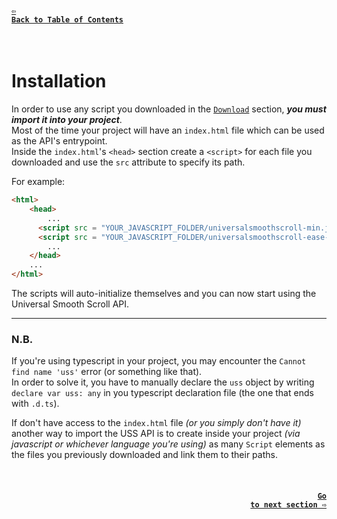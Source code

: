 #### <a href = "https://github.com/CristianDavideConte/universalSmoothScroll#table-of-contents"><code>&#8678; Back to Table of Contents</code></a>
<br/>

# Installation
In order to use any script you downloaded in the [`Download`](./Download.md) section, ***you must import it into your project***. <br/>
Most of the time your project will have an `index.html` file which can be used as the API's entrypoint. <br/>
Inside the `index.html`'s `<head>` section create a `<script>` for each file you downloaded and use the `src` attribute to specify its path. <br/>  

For example: <br/>
```html
<html>
    <head>
        ...
      <script src = "YOUR_JAVASCRIPT_FOLDER/universalsmoothscroll-min.js"></script> <!-- always required -->
      <script src = "YOUR_JAVASCRIPT_FOLDER/universalsmoothscroll-ease-functions-min.js"></script> <!-- optional -->
        ...
    </head>
    ...
</html>
```

The scripts will auto-initialize themselves and you can now start using the Universal Smooth Scroll API.

---

### N.B. 
If you're using typescript in your project, you may encounter the `Cannot find name 'uss'` error (or something like that). <br/>
In order to solve it, you have to manually declare the `uss` object by writing `declare var uss: any` in you typescript declaration file (the one that ends with `.d.ts`). <br/>

If don't have access to the `index.html` file _(or you simply don't have it)_ another way to import the USS API is to create inside your project _(via javascript or whichever language you're using)_ as many `Script` elements as the files you previously downloaded and link them to their paths. <br/>

<br/>

#### <p align="right"><a href = "./HowItWorks.md"><code>Go to next section &#8680;</code></a></p>
